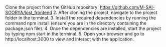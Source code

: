 
 Clone the project from the GitHub repository:
     https://github.com/M-SAI-SOORYA/lost_frontend
2. After cloning the project, navigate to the project folder in the terminal.
3. Install the required dependencies by running the command npm install (ensure you are in the directory containing the package.json file). 
4. Once the dependencies are installed, start the project by typing npm start in the terminal.
5. Open your browser and go to http://localhost:3000 to view and interact with the application.
